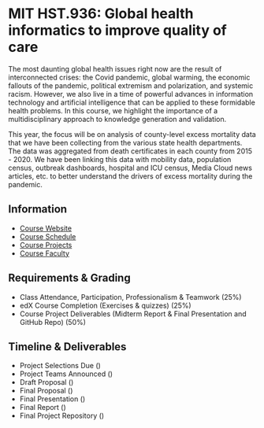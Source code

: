 # MIT HST.936: Global health informatics to improve quality of care

The most daunting global health issues right now are the result of interconnected crises: the Covid pandemic, global warming, the economic fallouts of the pandemic, political extremism and polarization, and systemic racism. However, we also live in a time of powerful advances in information technology and artificial intelligence that can be applied to these formidable health problems. In this course, we highlight the importance of a multidisciplinary approach to knowledge generation and validation.

This year, the focus will be on analysis of county-level excess mortality data that we have been collecting from the various state health departments. The data was aggregated from death certificates in each county from 2015 - 2020. We have been linking this data with mobility data, population census, outbreak dashboards, hospital and ICU census, Media Cloud news articles, etc. to better understand the drivers of excess mortality during the pandemic.

## Information

- [Course Website](https://criticaldata.mit.edu/course/)
- [Course Schedule](SCHEDULE.md)
- [Course Projects](PROJECTS.md)
- [Course Faculty](COURSE_FACULTY.md)

## Requirements & Grading

- Class Attendance, Participation, Professionalism & Teamwork (25%)
- edX Course Completion (Exercises & quizzes) (25%)
- Course Project Deliverables (Midterm Report & Final Presentation and GitHub Repo) (50%)

## Timeline & Deliverables

- Project Selections Due ()
- Project Teams Announced ()
- Draft Proposal ()
- Final Proposal ()
- Final Presentation ()
- Final Report ()
- Final Project Repository ()
